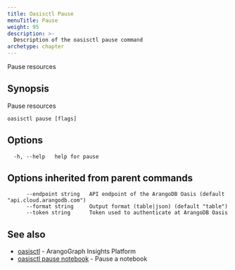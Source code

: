 ```yaml
---
title: Oasisctl Pause
menuTitle: Pause
weight: 95
description: >-
  Description of the oasisctl pause command
archetype: chapter
---
```

Pause resources

## Synopsis

Pause resources

```
oasisctl pause [flags]
```

## Options

```
  -h, --help   help for pause
```

## Options inherited from parent commands

```
      --endpoint string   API endpoint of the ArangoDB Oasis (default "api.cloud.arangodb.com")
      --format string     Output format (table|json) (default "table")
      --token string      Token used to authenticate at ArangoDB Oasis
```

## See also

* [oasisctl](../options.md)	 - ArangoGraph Insights Platform
* [oasisctl pause notebook](pause-notebook.md)	 - Pause a notebook

